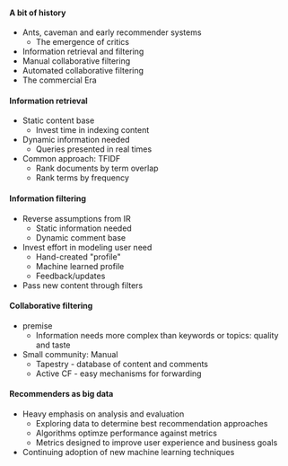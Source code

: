 #### A bit of history
- Ants, caveman and early recommender systems
    - The emergence of critics
- Information retrieval and filtering 
- Manual collaborative filtering
- Automated collaborative filtering
- The commercial Era 

#### Information retrieval
- Static content base
    - Invest time in indexing content
- Dynamic information needed
    - Queries presented in real times
- Common approach: TFIDF
    - Rank documents by term overlap
    - Rank terms by frequency

#### Information filtering
- Reverse assumptions from IR
    - Static information needed 
    - Dynamic comment base
- Invest effort in modeling user need
    - Hand-created "profile"
    - Machine learned profile
    - Feedback/updates
- Pass new content through filters

#### Collaborative filtering 
- premise
    - Information needs more complex than keywords or topics: quality and taste
- Small community: Manual
    - Tapestry - database of content and comments
    - Active CF - easy mechanisms for forwarding

#### Recommenders as big data
- Heavy emphasis on analysis and evaluation
    -   Exploring data to determine best recommendation approaches
    -   Algorithms optimze performance against metrics
    -   Metrics designed to improve user experience and business goals
- Continuing adoption of new machine learning techniques 